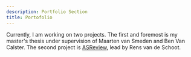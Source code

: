 ```yaml
---
description: Portfolio Section
title: Portofolio
---
```


Currently, I am working on two projects. The first and foremost is my master's thesis under supervision of Maarten van Smeden and Ben Van Calster. The second project is [ASReview](http://asreview.nl/), lead by Rens van de Schoot.   